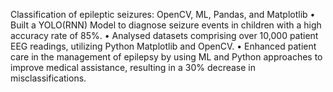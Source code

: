 Classification of epileptic seizures:  OpenCV, ML, Pandas, and Matplotlib 
•	Built a YOLO(RNN) Model to diagnose seizure events in children with a high accuracy rate of 85%. 
•	Analysed datasets comprising over 10,000 patient EEG readings, utilizing Python Matplotlib and OpenCV. 
•	Enhanced patient care in the management of epilepsy by using ML and Python approaches to improve medical assistance, resulting in a 30% decrease in misclassifications. 
